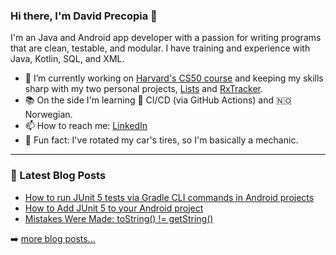 ### Hi there, I'm David Precopia 👋  

I'm an Java and Android app developer with a passion for writing programs that are clean, testable, and modular. I have training and experience with Java, Kotlin, SQL, and XML.

- 🔭 I’m currently working on [Harvard's CS50 course](https://online-learning.harvard.edu/course/cs50-introduction-computer-science) and keeping my skills sharp with my two personal projects, [Lists](https://github.com/DavidPrecopia/Lists) and [RxTracker](https://github.com/DavidPrecopia/RxTracker).
- 📚 On the side I'm learning 🤖 CI/CD (via GitHub Actions) and 🇳🇴 Norwegian.
- 📫 How to reach me: [LinkedIn](https://www.linkedin.com/in/david-m-precopia/)
- 🚗 Fun fact: I've rotated my car's tires, so I'm basically a mechanic.

---

### 📕 Latest Blog Posts
<!-- MEDIUM:START -->
- [How to run JUnit 5 tests via Gradle CLI commands in Android projects](https://medium.com/@david.m.precopia/how-to-run-junit-5-tests-via-gradle-cli-commands-in-android-projects-d06b4ba3ccf?source=rss-9a949e61c4e------2)
- [How to Add JUnit 5 to your Android project](https://medium.com/@david.m.precopia/how-to-add-junit-5-to-your-android-project-c9851aa63a62?source=rss-9a949e61c4e------2)
- [Mistakes Were Made: toString() != getString()](https://medium.com/@david.m.precopia/mistakes-were-made-tostring-getstring-735042dc1dac?source=rss-9a949e61c4e------2)
<!-- MEDIUM:END -->

➡️ [more blog posts...](https://medium.com/@david.m.precopia)

<!--
Tech Stack:
- JUnit 4 and 5
- RxJava
- Dagger
- Firebase
- MockK
- Mockito
- AssertJ
-->
